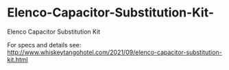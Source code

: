 # Elenco-Capacitor-Substitution-Kit-
Elenco Capacitor Substitution Kit 

For specs and details see: 
http://www.whiskeytangohotel.com/2021/09/elenco-capacitor-substitution-kit.html
